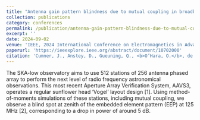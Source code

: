 ```yaml
---
title: "Antenna gain pattern blindness due to mutual coupling in broadband arrays"
collection: publications
category: conferences
permalink: /publication/antenna-gain-pattern-blindness-due-to-mutual-coupling
excerpt: ''
date: 2024-09-02
venue: 'IEEE, 2024 International Conference on Electromagnetics in Advanced Applications (ICEAA)'
paperurl: 'https://ieeexplore.ieee.org/abstract/document/10702000'
citation: 'Cumner, J., Anstey, D., Gueuning, Q., <b>O’Hara, O.</b>, de Lera Acedo, E., Brown, A., ... & Scott, P. (2024, September). Antenna gain pattern blindness due to mutual coupling in broadband arrays. In 2024 International Conference on Electromagnetics in Advanced Applications (ICEAA) (pp. 171-171). IEEE.'
---
```


The SKA-low observatory aims to use 512 stations of 256 antenna phased array to perform the next level of radio frequency astronomical observations. This most recent Aperture Array Verification System, AAVS3, operates a regular sunflower head ‘Vogel’ layout design [1]. Using method-of-moments simulations of these stations, including mutual coupling, we observe a blind spot at zenith of the embedded element pattern (EEP) at 125 MHz [2], corresponding to a drop in power of around 5 dB.